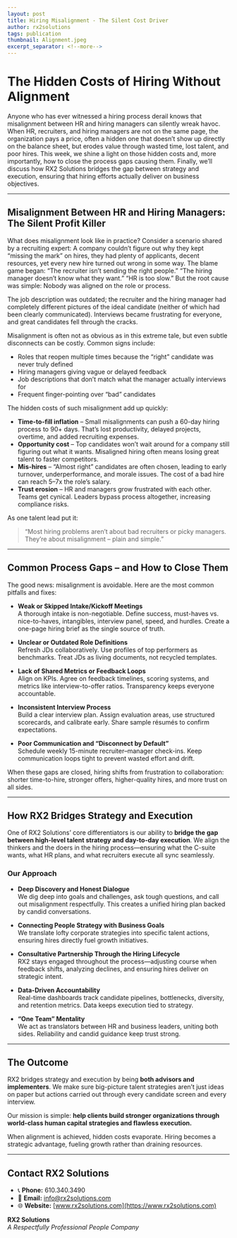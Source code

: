 ```yaml
---
layout: post
title: Hiring Misalignment - The Silent Cost Driver
author: rx2solutions
tags: publication
thumbnail: Alignment.jpeg
excerpt_separator: <!--more-->
---
```


# The Hidden Costs of Hiring Without Alignment

Anyone who has ever witnessed a hiring process derail knows that misalignment between HR and hiring managers can silently wreak havoc. When HR, recruiters, and hiring managers are not on the same page, the organization pays a price, often a hidden one that doesn’t show up directly on the balance sheet, but erodes value through wasted time, lost talent, and poor hires. <!--more--> This week, we shine a light on those hidden costs and, more importantly, how to close the process gaps causing them. Finally, we’ll discuss how RX2 Solutions bridges the gap between strategy and execution, ensuring that hiring efforts actually deliver on business objectives.

---

## Misalignment Between HR and Hiring Managers: The Silent Profit Killer

What does misalignment look like in practice? Consider a scenario shared by a recruiting expert: A company couldn’t figure out why they kept “missing the mark” on hires, they had plenty of applicants, decent resources, yet every new hire turned out wrong in some way. The blame game began: “The recruiter isn’t sending the right people.” “The hiring manager doesn’t know what they want.” “HR is too slow.” But the root cause was simple: Nobody was aligned on the role or process.  

The job description was outdated; the recruiter and the hiring manager had completely different pictures of the ideal candidate (neither of which had been clearly communicated). Interviews became frustrating for everyone, and great candidates fell through the cracks.

Misalignment is often not as obvious as in this extreme tale, but even subtle disconnects can be costly. Common signs include:

- Roles that reopen multiple times because the “right” candidate was never truly defined  
- Hiring managers giving vague or delayed feedback  
- Job descriptions that don’t match what the manager actually interviews for  
- Frequent finger-pointing over “bad” candidates  

The hidden costs of such misalignment add up quickly:

- **Time-to-fill inflation** – Small misalignments can push a 60-day hiring process to 90+ days. That’s lost productivity, delayed projects, overtime, and added recruiting expenses.  
- **Opportunity cost** – Top candidates won’t wait around for a company still figuring out what it wants. Misaligned hiring often means losing great talent to faster competitors.  
- **Mis-hires** – “Almost right” candidates are often chosen, leading to early turnover, underperformance, and morale issues. The cost of a bad hire can reach 5–7x the role’s salary.  
- **Trust erosion** – HR and managers grow frustrated with each other. Teams get cynical. Leaders bypass process altogether, increasing compliance risks.  

As one talent lead put it:  
> “Most hiring problems aren’t about bad recruiters or picky managers. They’re about misalignment – plain and simple.”

---

## Common Process Gaps – and How to Close Them

The good news: misalignment is avoidable. Here are the most common pitfalls and fixes:

- **Weak or Skipped Intake/Kickoff Meetings**  
  A thorough intake is non-negotiable. Define success, must-haves vs. nice-to-haves, intangibles, interview panel, speed, and hurdles. Create a one-page hiring brief as the single source of truth.  

- **Unclear or Outdated Role Definitions**  
  Refresh JDs collaboratively. Use profiles of top performers as benchmarks. Treat JDs as living documents, not recycled templates.  

- **Lack of Shared Metrics or Feedback Loops**  
  Align on KPIs. Agree on feedback timelines, scoring systems, and metrics like interview-to-offer ratios. Transparency keeps everyone accountable.  

- **Inconsistent Interview Process**  
  Build a clear interview plan. Assign evaluation areas, use structured scorecards, and calibrate early. Share sample résumés to confirm expectations.  

- **Poor Communication and “Disconnect by Default”**  
  Schedule weekly 15-minute recruiter–manager check-ins. Keep communication loops tight to prevent wasted effort and drift.  

When these gaps are closed, hiring shifts from frustration to collaboration: shorter time-to-hire, stronger offers, higher-quality hires, and more trust on all sides.

---

## How RX2 Bridges Strategy and Execution

One of RX2 Solutions’ core differentiators is our ability to **bridge the gap between high-level talent strategy and day-to-day execution**. We align the thinkers and the doers in the hiring process—ensuring what the C-suite wants, what HR plans, and what recruiters execute all sync seamlessly.  

### Our Approach

- **Deep Discovery and Honest Dialogue**  
  We dig deep into goals and challenges, ask tough questions, and call out misalignment respectfully. This creates a unified hiring plan backed by candid conversations.  

- **Connecting People Strategy with Business Goals**  
  We translate lofty corporate strategies into specific talent actions, ensuring hires directly fuel growth initiatives.  

- **Consultative Partnership Through the Hiring Lifecycle**  
  RX2 stays engaged throughout the process—adjusting course when feedback shifts, analyzing declines, and ensuring hires deliver on strategic intent.  

- **Data-Driven Accountability**  
  Real-time dashboards track candidate pipelines, bottlenecks, diversity, and retention metrics. Data keeps execution tied to strategy.  

- **“One Team” Mentality**  
  We act as translators between HR and business leaders, uniting both sides. Reliability and candid guidance keep trust strong.  

---

## The Outcome

RX2 bridges strategy and execution by being **both advisors and implementers**. We make sure big-picture talent strategies aren’t just ideas on paper but actions carried out through every candidate screen and every interview.  

Our mission is simple: **help clients build stronger organizations through world-class human capital strategies and flawless execution.**  

When alignment is achieved, hidden costs evaporate. Hiring becomes a strategic advantage, fueling growth rather than draining resources.  

---
## Contact RX2 Solutions

- 📞 **Phone:** 610.340.3490  
- 📧 **Email:** [info@rx2solutions.com](mailto:info@rx2solutions.com)  
- 🌐 **Website:** [www.rx2solutions.com](https://www.rx2solutions.com)

**RX2 Solutions**  
*A Respectfully Professional People Company*
